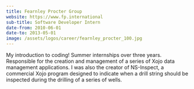 ```yaml
---
title: Fearnley Procter Group
website: https://www.fp.international
sub-title: Software Developer Intern
date-from: 2010-06-01
date-to: 2013-05-01
image: /assets/logos/career/fearnley_procter_100.jpg
---
```


My introduction to coding! Summer internships over three years. Responsible for the creation and management of a series of Xojo data management applications. I was also the creator of NS-Inspect, a commercial Xojo program designed to indicate when a drill string should be inspected during the drilling of a series of wells.
